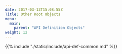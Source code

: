 ```yaml
---
date: 2017-03-13T15:08:55Z
Title: Other Root Objects
menu:
  main:
    parent: "API Definition Objects"
weight: 12
---
```


{{% include "./static/include/api-def-common.md" %}}